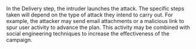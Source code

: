 In the Delivery step, the intruder launches the attack. The specific steps taken will depend on the type of attack they intend to carry out. For example, the attacker may send email attachments or a malicious link to spur user activity to advance the plan. This activity may be combined with social engineering techniques to increase the effectiveness of the campaign.

